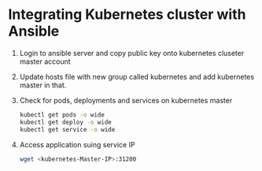 # Integrating Kubernetes cluster with Ansible

1. Login to ansible server and copy public key onto kubernetes cluseter master account 

2. Update hosts file with new group called kubernetes and add kubernetes master in that. 

	
3.  Check for pods, deployments and services on kubernetes master
    ```sh 
    kubectl get pods -o wide 
    kubectl get deploy -o wide
    kubectl get service -o wide
    ```
	
4. Access application suing service IP
   ```sh
   wget <kubernetes-Master-IP>:31200
   ```
